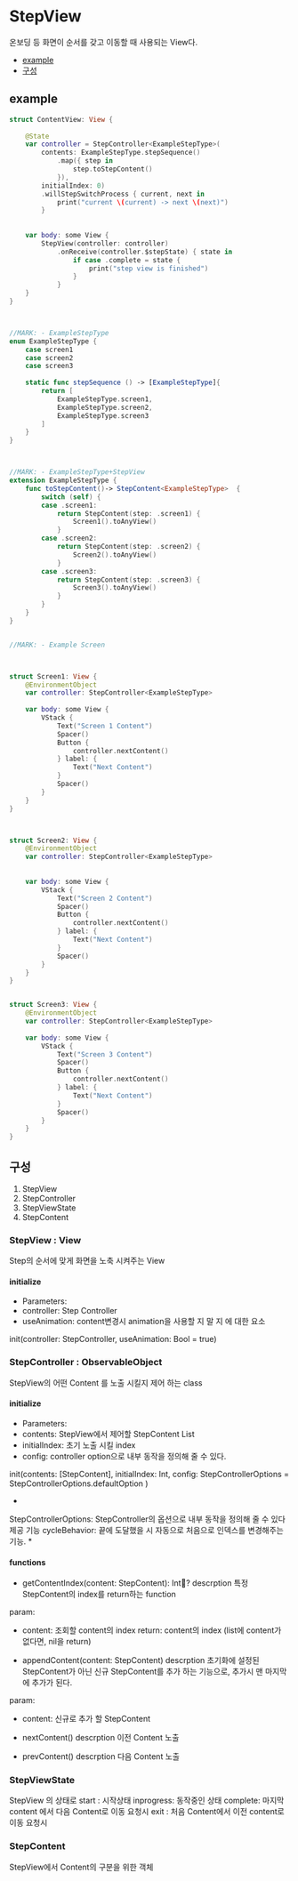 # StepView

온보딩 등 화면이 순서를 갖고 이동할 때 사용되는 View다.

- [example](#example)
- [구성](#구성)

## example

``` Swift 
struct ContentView: View {
    
    @State
    var controller = StepController<ExampleStepType>(
        contents: ExampleStepType.stepSequence()
            .map({ step in
                step.toStepContent()
            }),
        initialIndex: 0)
        .willStepSwitchProcess { current, next in
            print("current \(current) -> next \(next)")
        }
    
    
    var body: some View {
        StepView(controller: controller)
            .onReceive(controller.$stepState) { state in
                if case .complete = state {
                    print("step view is finished")
                }
            }
    }
}



//MARK: - ExampleStepType
enum ExampleStepType {
    case screen1
    case screen2
    case screen3
    
    static func stepSequence () -> [ExampleStepType]{
        return [
            ExampleStepType.screen1,
            ExampleStepType.screen2,
            ExampleStepType.screen3
        ]
    }
}



//MARK: - ExampleStepType+StepView
extension ExampleStepType {
    func toStepContent()-> StepContent<ExampleStepType>  {
        switch (self) {
        case .screen1:
            return StepContent(step: .screen1) {
                Screen1().toAnyView()
            }
        case .screen2:
            return StepContent(step: .screen2) {
                Screen2().toAnyView()
            }
        case .screen3:
            return StepContent(step: .screen3) {
                Screen3().toAnyView()
            }
        }
    }
}


//MARK: - Example Screen



struct Screen1: View {
    @EnvironmentObject
    var controller: StepController<ExampleStepType>
    
    var body: some View {
        VStack {
            Text("Screen 1 Content")
            Spacer()
            Button {
                controller.nextContent()
            } label: {
                Text("Next Content")
            }
            Spacer()
        }
    }
}



struct Screen2: View {
    @EnvironmentObject
    var controller: StepController<ExampleStepType>
    
    
    var body: some View {
        VStack {
            Text("Screen 2 Content")
            Spacer()
            Button {
                controller.nextContent()
            } label: {
                Text("Next Content")
            }
            Spacer()
        }
    }
}


struct Screen3: View {
    @EnvironmentObject
    var controller: StepController<ExampleStepType>
    
    var body: some View {
        VStack {
            Text("Screen 3 Content")
            Spacer()
            Button {
                controller.nextContent()
            } label: {
                Text("Next Content")
            }
            Spacer()
        }
    }
}

```


## 구성
1. StepView
2. StepController
3. StepViewState
4. StepContent

### StepView : View
Step의 순서에 맞게 화면을 노축 시켜주는 View

#### initialize
- Parameters:
 - controller: Step Controller
 - useAnimation: content변경시 animation을 사용할 지 말 지 에 대한 요소
 
init(controller: StepController<T>, useAnimation: Bool = true) 

### StepController : ObservableObject

StepView의 어떤 Content 를 노출 시킬지 제어 하는 class

#### initialize
- Parameters:
 - contents: StepView에서 제어할 StepContent List 
 - initialIndex: 초기 노출 시킬 index
 - config: controller option으로 내부 동작을 정의해 줄 수 있다.
 
init(contents: [StepContent<T>], initialIndex: Int, config: StepControllerOptions = StepControllerOptions.defaultOption )

*
StepControllerOptions: StepController의 옵션으로 내부 동작을 정의해 줄 수 있다
제공 기능
cycleBehavior: 끝에 도달했을 시 자동으로 처음으로 인덱스를 변경해주는 기능.
*

#### functions

- getContentIndex(content: StepContent<T>): Int?
descrption
특정 StepContent의 index를 return하는 function

param: 
- content: 조회할 content의 index
return: content의 index (list에 content가 없다면, nil을 return)

- appendContent(content: StepContent<T>)
descrption
초기화에 설정된 StepContent가 아닌 신규 StepContent를 추가 하는 기능으로, 추가시 맨 마지막에 추가가 된다.

param: 
- content: 신규로 추가 할 StepContent

- nextContent()
descrption
이전 Content 노출

- prevContent()
descrption
다음 Content 노출

### StepViewState

StepView 의 상태로
start : 시작상태
inprogress: 동작중인 상태
complete: 마지막 content 에서 다음 Content로 이동 요청시
exit : 처음 Content에서 이전 content로 이동 요청시


### StepContent
StepView에서 Content의 구분을 위한 객체
